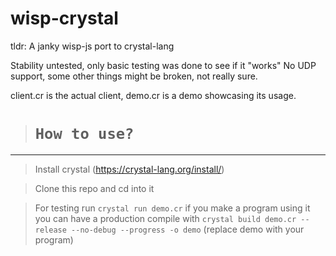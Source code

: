 # wisp-crystal
tldr: A janky wisp-js port to crystal-lang

Stability untested, only basic testing was done to see if it "works"
No UDP support, some other things might be broken, not really sure.

client.cr is the actual client, demo.cr is a demo showcasing its usage.
  
> # `How to use?`

-------------------------------------------------------------------------------

> Install crystal (https://crystal-lang.org/install/)

> Clone this repo and cd into it

> For testing run `crystal run demo.cr` if you make a program using it you can have a production compile with `crystal build demo.cr --release --no-debug --progress -o demo` (replace demo with your program)
